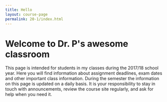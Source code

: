 ```yaml
---
title: Hello
layout: course-page
permalink: 20-1/index.html
---
```


# Welcome to Dr. P's awesome classroom
This page is intended for students in my classes during the 2017/18 school year. Here you will find information about assignment deadlines, exam dates and other important class information. During the semester the information on this page is updated on a daily basis. It is your responsibility to stay in touch with announcements, review the course site regularly, and ask for help when you need it.
